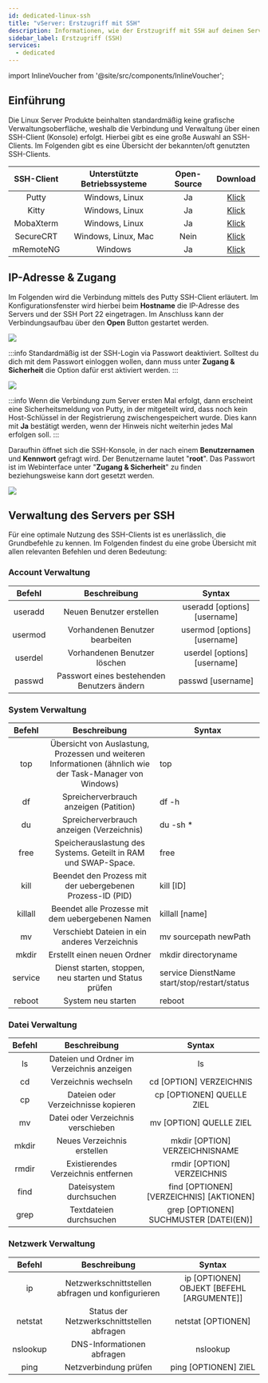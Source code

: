 ```yaml
---
id: dedicated-linux-ssh
title: "vServer: Erstzugriff mit SSH"
description: Informationen, wie der Erstzugriff mit SSH auf deinen Server von ZAP-Hosting funktioniert - ZAP-Hosting.com Dokumentation
sidebar_label: Erstzugriff (SSH)
services:
  - dedicated
---
```


import InlineVoucher from '@site/src/components/InlineVoucher';

## Einführung

Die Linux Server Produkte beinhalten standardmäßig keine grafische Verwaltungsoberfläche, weshalb die Verbindung und Verwaltung über einen SSH-Client (Konsole) erfolgt. Hierbei gibt es eine große Auswahl an SSH-Clients. Im Folgenden gibt es eine Übersicht der bekannten/oft genutzten SSH-Clients. 

| SSH-Client | Unterstützte Betriebssysteme | Open-Source |                           Download                           |
| :--------: | :--------------------------: | :---------: | :----------------------------------------------------------: |
|   Putty    |        Windows, Linux        |     Ja      |               [Klick](https://www.putty.org/)                |
|   Kitty    |        Windows, Linux        |     Ja      |        [Klick](http://www.9bis.net/kitty/)                   |
| MobaXterm  |        Windows, Linux        |     Ja      |           [Klick](https://mobaxterm.mobatek.net/)            |
| SecureCRT  |     Windows, Linux, Mac      |    Nein     | [Klick](https://www.vandyke.com/cgi-bin/releases.php?product=securecrt) |
| mRemoteNG  |           Windows            |     Ja      |           [Klick](https://mremoteng.org/download)            |

<InlineVoucher />

## IP-Adresse & Zugang

Im Folgenden wird die Verbindung mittels des Putty SSH-Client erläutert. Im Konfigurationsfenster wird hierbei beim **Hostname** die IP-Adresse des Servers und der SSH Port 22 eingetragen. Im Anschluss kann der Verbindungsaufbau über den **Open** Button gestartet werden.



![](https://screensaver01.zap-hosting.com/index.php/s/FWLPqTBHXJzXFLs/preview)



:::info
Standardmäßig ist der SSH-Login via Passwort deaktiviert. Solltest du dich mit dem Passwort einloggen wollen, dann muss unter **Zugang & Sicherheit** die Option dafür erst aktiviert werden.
:::



![](https://screensaver01.zap-hosting.com/index.php/s/QRCZn29FfG792Zp/preview)



:::info
Wenn die Verbindung zum Server ersten Mal erfolgt, dann erscheint eine Sicherheitsmeldung von Putty, in der mitgeteilt wird, dass noch kein Host-Schlüssel in der Registrierung zwischengespeichert wurde. Dies kann mit **Ja** bestätigt werden, wenn der Hinweis nicht weiterhin jedes Mal erfolgen soll. 
:::

 

Daraufhin öffnet sich die SSH-Konsole, in der nach einem **Benutzernamen** und **Kennwort** gefragt wird. Der Benutzername lautet "**root**". Das Passwort ist im Webinterface unter "**Zugang & Sicherheit**" zu finden beziehungsweise kann dort gesetzt werden.



![](https://screensaver01.zap-hosting.com/index.php/s/qg2acmbg36z7GCq/preview)





## Verwaltung des Servers per SSH

Für eine optimale Nutzung des SSH-Clients ist es unerlässlich, die Grundbefehle zu kennen. Im Folgenden findest du eine grobe Übersicht mit allen relevanten Befehlen und deren Bedeutung:



### Account Verwaltung

| Befehl  |                Beschreibung                |            Syntax            |
| :-----: | :----------------------------------------: | :--------------------------: |
| useradd |          Neuen Benutzer erstellen          | useradd [options] [username] |
| usermod |      Vorhandenen Benutzer bearbeiten       | usermod [options] [username] |
| userdel |        Vorhandenen Benutzer löschen        | userdel [options] [username] |
| passwd  | Passwort eines bestehenden Benutzers ändern |      passwd [username]       |



### System Verwaltung

| Befehl  |                         Beschreibung                         | Syntax                                       |
| :-----: | :----------------------------------------------------------: | -------------------------------------------- |
|   top   | Übersicht von Auslastung, Prozessen und weiteren Informationen (ähnlich wie der Task-Manager von Windows) | top                                          |
|   df    |            Spreicherverbrauch anzeigen (Patition)            | df -h                                        |
|   du    |          Spreicherverbrauch anzeigen (Verzeichnis)           | du -sh *                                     |
|  free   | Speicherauslastung des Systems. Geteilt in RAM und SWAP-Space. | free                                         |
|  kill   |  Beendet den Prozess mit der uebergebenen Prozess-ID (PID)   | kill [ID]                                    |
| killall |       Beendet alle Prozesse mit dem uebergebenen Namen       | killall [name]                               |
|   mv    |         Verschiebt Dateien in ein anderes Verzeichnis        | mv sourcepath newPath                        |
|  mkdir  |               Erstellt einen neuen Ordner                    | mkdir directoryname                          |
| service |    Dienst starten, stoppen, neu starten und Status prüfen     | service DienstName start/stop/restart/status |
| reboot  |                      System neu starten                       | reboot                                       |



### Datei Verwaltung

| Befehl | Beschreibung                               | Syntax                                   |
| :------: | :------------------------------------------: | :----------------------------------------: |
| ls     | Dateien und Ordner im Verzeichnis anzeigen | ls                                       |
| cd     | Verzeichnis wechseln                       | cd [OPTION] VERZEICHNIS                  |
| cp     | Dateien oder Verzeichnisse kopieren        | cp [OPTIONEN] QUELLE ZIEL                |
| mv     | Datei oder Verzeichnis verschieben         | mv [OPTION] QUELLE ZIEL                  |
| mkdir  | Neues Verzeichnis erstellen                | mkdir [OPTION] VERZEICHNISNAME           |
| rmdir  | Existierendes Verzeichnis entfernen        | rmdir [OPTION] VERZEICHNIS               |
| find   | Dateisystem durchsuchen                    | find [OPTIONEN] [VERZEICHNIS] [AKTIONEN] |
| grep   | Textdateien durchsuchen                    | grep [OPTIONEN] SUCHMUSTER [DATEI(EN)]   |



### Netzwerk Verwaltung

| Befehl   | Beschreibung                                      | Syntax                                    |
| :--------: | :-------------------------------------------------: | :-----------------------------------------: |
| ip       | Netzwerkschnittstellen abfragen und konfigurieren | ip [OPTIONEN] OBJEKT [BEFEHL [ARGUMENTE]] |
| netstat  | Status der Netzwerkschnittstellen abfragen        | netstat [OPTIONEN]                        |
| nslookup | DNS-Informationen abfragen                        | nslookup                                  |
| ping     | Netzverbindung prüfen                             | ping [OPTIONEN] ZIEL                      |

<InlineVoucher />
